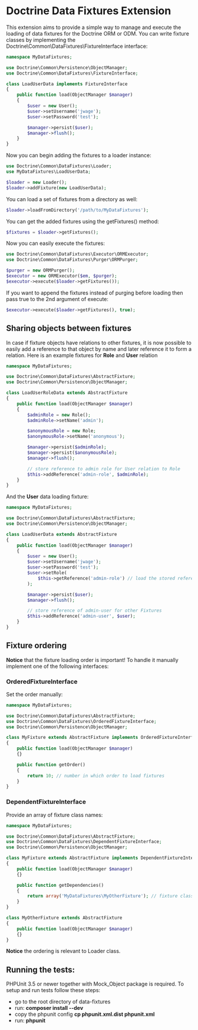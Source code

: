 # Doctrine Data Fixtures Extension

This extension aims to provide a simple way to manage and execute the loading of data fixtures
for the Doctrine ORM or ODM. You can write fixture classes by implementing the
Doctrine\Common\DataFixtures\FixtureInterface interface:

```php
namespace MyDataFixtures;

use Doctrine\Common\Persistence\ObjectManager;
use Doctrine\Common\DataFixtures\FixtureInterface;

class LoadUserData implements FixtureInterface
{
    public function load(ObjectManager $manager)
    {
        $user = new User();
        $user->setUsername('jwage');
        $user->setPassword('test');

        $manager->persist($user);
        $manager->flush();
    }
}
```

Now you can begin adding the fixtures to a loader instance:

```php
use Doctrine\Common\DataFixtures\Loader;
use MyDataFixtures\LoadUserData;

$loader = new Loader();
$loader->addFixture(new LoadUserData);
```

You can load a set of fixtures from a directory as well:

```php
$loader->loadFromDirectory('/path/to/MyDataFixtures');
```

You can get the added fixtures using the getFixtures() method:

```php
$fixtures = $loader->getFixtures();
```

Now you can easily execute the fixtures:

```php
use Doctrine\Common\DataFixtures\Executor\ORMExecutor;
use Doctrine\Common\DataFixtures\Purger\ORMPurger;

$purger = new ORMPurger();
$executor = new ORMExecutor($em, $purger);
$executor->execute($loader->getFixtures());
```

If you want to append the fixtures instead of purging before loading then pass true
to the 2nd argument of execute:

```php
$executor->execute($loader->getFixtures(), true);
```

## Sharing objects between fixtures

In case if fixture objects have relations to other fixtures, it is now possible
to easily add a reference to that object by name and later reference it to form
a relation. Here is an example fixtures for **Role** and **User** relation

```php
namespace MyDataFixtures;

use Doctrine\Common\DataFixtures\AbstractFixture;
use Doctrine\Common\Persistence\ObjectManager;

class LoadUserRoleData extends AbstractFixture
{
    public function load(ObjectManager $manager)
    {
        $adminRole = new Role();
        $adminRole->setName('admin');

        $anonymousRole = new Role;
        $anonymousRole->setName('anonymous');

        $manager->persist($adminRole);
        $manager->persist($anonymousRole);
        $manager->flush();

        // store reference to admin role for User relation to Role
        $this->addReference('admin-role', $adminRole);
    }
}
```

And the **User** data loading fixture:

```php
namespace MyDataFixtures;

use Doctrine\Common\DataFixtures\AbstractFixture;
use Doctrine\Common\Persistence\ObjectManager;

class LoadUserData extends AbstractFixture
{
    public function load(ObjectManager $manager)
    {
        $user = new User();
        $user->setUsername('jwage');
        $user->setPassword('test');
        $user->setRole(
            $this->getReference('admin-role') // load the stored reference
        );

        $manager->persist($user);
        $manager->flush();

        // store reference of admin-user for other Fixtures
        $this->addReference('admin-user', $user);
    }
}
```

## Fixture ordering
**Notice** that the fixture loading order is important! To handle it manually
implement one of the following interfaces:

### OrderedFixtureInterface

Set the order manually:

```php
namespace MyDataFixtures;

use Doctrine\Common\DataFixtures\AbstractFixture;
use Doctrine\Common\DataFixtures\OrderedFixtureInterface;
use Doctrine\Common\Persistence\ObjectManager;

class MyFixture extends AbstractFixture implements OrderedFixtureInterface
{
    public function load(ObjectManager $manager)
    {}

    public function getOrder()
    {
        return 10; // number in which order to load fixtures
    }
}
```

### DependentFixtureInterface

Provide an array of fixture class names:

```php
namespace MyDataFixtures;

use Doctrine\Common\DataFixtures\AbstractFixture;
use Doctrine\Common\DataFixtures\DependentFixtureInterface;
use Doctrine\Common\Persistence\ObjectManager;

class MyFixture extends AbstractFixture implements DependentFixtureInterface
{
    public function load(ObjectManager $manager)
    {}

    public function getDependencies()
    {
        return array('MyDataFixtures\MyOtherFixture'); // fixture classes fixture is dependent on
    }
}

class MyOtherFixture extends AbstractFixture
{
    public function load(ObjectManager $manager)
    {}
}
```

**Notice** the ordering is relevant to Loader class.

## Running the tests:

PHPUnit 3.5 or newer together with Mock_Object package is required.
To setup and run tests follow these steps:

- go to the root directory of data-fixtures
- run: **composer install --dev**
- copy the phpunit config **cp phpunit.xml.dist phpunit.xml**
- run: **phpunit**
